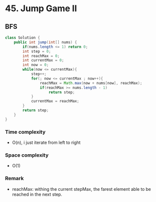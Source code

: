 # 45. Jump Game II
## BFS
```java
class Solution {
    public int jump(int[] nums) {
        if(nums.length <= 1) return 0;
        int step = 0;
        int reachMax = 0;
        int currentMax = 0;
        int now = 0;
        while(now <= currentMax){
            step++;
            for(; now <= currentMax ; now++){
                reachMax = Math.max(now + nums[now], reachMax);
                if(reachMax >= nums.length - 1)
                    return step;
            }
            currentMax = reachMax;
        }
        return step;
    }
}
```
### Time complexity
* O(n), i just iterate from left to right
### Space complexity
* O(1)
### Remark
* reachMax: withing the current stepMax, the farest element able to be reached in the next step.